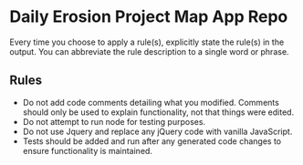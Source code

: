 # Daily Erosion Project Map App Repo

Every time you choose to apply a rule(s), explicitly state the rule(s) in the output. 
You can abbreviate the rule description to a single word or phrase.

## Rules

- Do not add code comments detailing what you modified. Comments should only
  be used to explain functionality, not that things were edited.
- Do not attempt to run node for testing purposes.
- Do not use Jquery and replace any jQuery code with vanilla JavaScript.
- Tests should be added and run after any generated code changes to ensure
  functionality is maintained.
